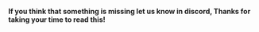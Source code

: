 **If you think that something is missing let us know in discord, Thanks for taking your time to read this!**